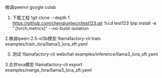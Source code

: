 微调qwenvl
google colab
1. 下载工程
!git clone --depth 1 https://github.com/chengjunjiecn/test123.git
%cd test123
!pip install -e ".[torch,metrics]" --no-build-isolation

2.微调qwen-2.5-vl3b模型
!llamafactory-cli train examples/train_lora/llama3_lora_sft.yaml

3. 测试
!llamafactory-cli webchat examples/inference/llama3_lora_sft.yaml

3.合并lora模型
!llamafactory-cli export examples/merge_lora/llama3_lora_sft.yaml
